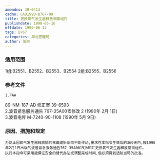 ```yaml
---
amendno: 39-0413  
cadno: CAD1990-B767-09  
title: 更换氧气发生器释放钢索组件  
publishdate: 1990-05-16  
effdate: 1990-06-12  
tags: B767  
categories: 华北管理局  
author: 张琳  
---
```

  
### 适用范围  
1组:B2551、B2552、B2553、B2554 2组:B2555、B2556  
  
<!--more-->  
### 参考文件  
    1.FAA  
89-NM-187-AD 修正案 39-6593  
    2.波音紧急服务通告 767-35A0015修改 2 (1990年 2月 1日)  
    3.波音电传 M-7240-90-1108 (1990年 5月 9日)  
  
### 原因、措施和规定  
    为防止因氧气发生器释放销的弯曲或折断而不能作动,要求在本指令生效后的360天内,按1990年2月1日出版的波音紧急服务通告767-35A0015拆卸并更换氧气发生器释放钢锁组件。  
    执行本指令可采用能保证安全的替代办法或调整完成时间,但必须得到适航当局的批准。  
